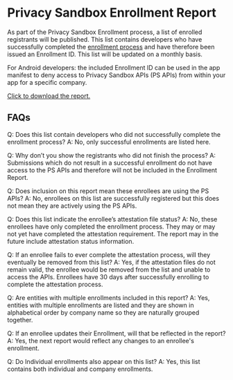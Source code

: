 # Privacy Sandbox Enrollment Report

As part of the Privacy Sandbox Enrollment process, a list of enrolled registrants will be published. This list contains developers who have successfully completed the [enrollment process](https://developers.google.com/privacy-sandbox/relevance/enrollment) and have therefore been issued an Enrollment ID. This list will be updated on a monthly basis. 

For Android developers: the included Enrollment ID can be used in the app manifest to deny access to Privacy Sandbox APIs (PS APIs) from within your app for a specific company. 

<a href="enrollment_report.csv" download>Click to download the report.</a>

## FAQs

Q: Does this list contain developers who did not successfully complete the enrollment process?
A: No, only successful enrollments are listed here. 

Q: Why don’t you show the registrants who did not finish the process?
A: Submissions which do not result in a successful enrollment do not have access to the PS APIs and therefore will not be included in the Enrollment Report.

Q: Does inclusion on this report mean these enrollees are using the PS APIs?
A: No, enrollees on this list are successfully registered but this does not mean they are actively using the PS APIs.

Q: Does this list indicate the enrollee’s attestation file status?
A: No, these enrollees have only completed the enrollment process. They may or may not yet have completed the attestation requirement. The report may in the future include attestation status information. 

Q: If an enrollee fails to ever complete the attestation process, will they eventually be removed from this list?
A: Yes, if the attestation files do not remain valid, the enrollee would be removed from the list and unable to access the APIs. Enrollees have 30 days after successfully enrolling to complete the attestation process. 

Q: Are entities with multiple enrollments included in this report?
A: Yes, entities with multiple enrollments are listed and they are shown in alphabetical order by company name so they are naturally grouped together. 

Q: If an enrollee updates their Enrollment, will that be reflected in the report?
A: Yes, the next report would reflect any changes to an enrollee's enrollment. 

Q: Do Individual enrollments also appear on this list?
A: Yes, this list contains both individual and company enrollments. 
